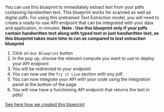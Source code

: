 You can use this blueprint to immediately extract text from your pdfs containing handwritten text. This blueprint works for scanned as well as digital pdfs. For using this pretrained Text Extraction model, you will need to create a ready-to-use API-endpoint that can be integrated with your data and application, in minutes. **Note : Use this blueprint only if your pdfs contain handwritten text along with typed text or just handwritten text, as this blueprint takes more time to run as compared to text extraction blueprint** 


1. Click on `Use Blueprint` button
2. In the pop up, choose the relevant compute you want to use to deploy your API endpoint
3. You will be redirected to your endpoint
4. You can now use the `Try it Live` section with any pdf.
5. You can now integrate your API with your code using the integration panel at the bottom of the page.
6. You will now have a functioning API endpoint that returns the text in pdfs!

[See here how we created this blueprint](https://github.com/cnvrg/pdf_extraction_hw)
